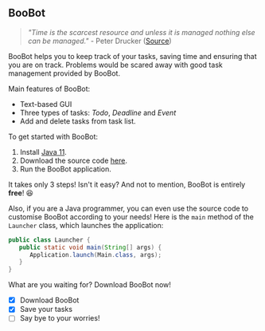 ## BooBot
> _"Time is the scarcest resource and unless it is managed nothing else can be managed."_  - Peter Drucker ([Source](https://www.azquotes.com/author/4147-Peter_Drucker/tag/time-management#:~:text=Time%20is%20the%20scarcest%20resource,nothing%20else%20can%20be%20managed.&text=Until%20we%20can%20manage%20time%2C%20we%20can%20manage%20nothing%20else.&text=One%20cannot%20buy%2C%20rent%20or%20hire%20more%20time.))

BooBot helps you to keep track of your tasks, saving time and ensuring that you are on track. Problems would be scared away with good task management provided by BooBot.

Main features of BooBot:
- Text-based GUI
- Three types of tasks: _Todo_, _Deadline_ and _Event_
- Add and delete tasks from task list.

To get started with BooBot:
1. Install [Java 11](https://www.oracle.com/java/technologies/downloads/#java11).
2. Download the source code [here](https://github.com/eugenetangkj/ip).
3.  Run the BooBot application.

It takes only 3 steps! Isn't it easy? And not to mention, BooBot is entirely **free**! 😆

Also, if you are a Java programmer, you can even use the source code to customise BooBot according to your needs! Here is the
`main` method of the `Launcher` class, which launches the application:
```java
public class Launcher {
   public static void main(String[] args) {
      Application.launch(Main.class, args);
   }
}
```
What are you waiting for? Download BooBot now!
- [x] Download BooBot
- [x] Save your tasks
- [ ] Say bye to your worries!
